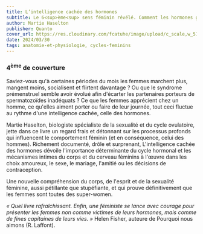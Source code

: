 ```yaml
---
title: L’intelligence cachée des hormones
subtitle: Le 6<sup>ème<sup> sens féminin révélé. Comment les hormones guident nos désirs, construisent nos relations, nous aident à prendre les meilleures décisions.
author: Martie Haselton
publisher: Quanto
cover_url: https://res.cloudinary.com/fcatuhe/image/upload/c_scale,w_512/v1711899163/raphaele-rodellar.fr/bibliotheque/9782889152445.jpg
date: 2024/03/30
tags: anatomie-et-physiologie, cycles-feminins
---
```


### 4<sup>ème</sup> de couverture

Saviez-vous qu'à certaines périodes du mois les femmes marchent plus, mangent moins, socialisent et flirtent davantage ? Ou que le syndrome prémenstruel semble avoir évolué afin d'écarter les partenaires porteurs de spermatozoïdes inadéquats ? Ce que les femmes apprécient chez un homme, ce qu'elles aiment porter ou faire de leur journée, tout ceci fluctue au rythme d'une intelligence cachée, celle des hormones.

Martie Haselton, biologiste spécialiste de la sexualité et du cycle ovulatoire, jette dans ce livre un regard frais et détonnant sur les processus profonds qui influencent le comportement féminin (et en conséquence, celui des hommes). Richement documenté, drôle et surprenant, L'intelligence cachée des hormones dévoile l'importance déterminante du cycle hormonal et les mécanismes intimes du corps et du cerveau féminins à l'œuvre dans les choix amoureux, le sexe, le mariage, l'amitié ou les décisions de contraception.

Une nouvelle compréhension du corps, de l'esprit et de la sexualité féminine, aussi pétillante que stupéfiante, et qui prouve définitivement que les femmes sont toutes des super-women.

_« Quel livre rafraîchissant. Enfin, une féministe se lance avec courage pour présenter les femmes non comme victimes de leurs hormones, mais comme de fines capitaines de leurs vies. »_
Helen Fisher, auteure de Pourquoi nous aimons (R. Laffont).
